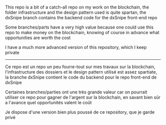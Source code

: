 This repo is a bit of a catch-all repo on my work on the blockchain, the folder infrastructure and the design pattern used is quite spartan, the dxSnipe branch contains the backend code for the dxSnipe front-end repo

Some branches/parts have a very high value because one could use this repo to make money on the blockchain, knowing of course in advance what opportunities are worth the cost

I have a much more advanced version of this repository, which I keep private

-----------------------------------------

Ce repo est un repo un peu fourre-tout sur mes travaux sur la blockchain, l'infrastructure des dossiers et le design pattern utilisé est assez spartiate, la branche dxSnipe contient le code du backend pour le repo front-end de dxSnipe

Certaines branches/parties ont une très grande valeur car on pourrait utiliser ce repo pour gagner de l'argent sur la blockchain, en savant bien sûr a l'avance quel opportunités valent le coût 

Je dispose d'une version bien plus poussé de ce repository, que je garde privé


